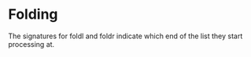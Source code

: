 # Folding

The signatures for foldl and foldr indicate which end of the list they start processing at.
